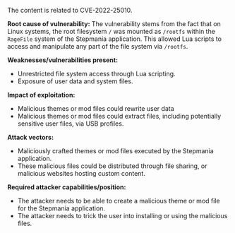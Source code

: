 The content is related to CVE-2022-25010.

**Root cause of vulnerability:**
The vulnerability stems from the fact that on Linux systems, the root filesystem `/` was mounted as `/rootfs` within the `RageFile` system of the Stepmania application. This allowed Lua scripts to access and manipulate any part of the file system via `/rootfs`.

**Weaknesses/vulnerabilities present:**
- Unrestricted file system access through Lua scripting.
- Exposure of user data and system files.

**Impact of exploitation:**
- Malicious themes or mod files could rewrite user data
- Malicious themes or mod files could extract files, including potentially sensitive user files, via USB profiles.

**Attack vectors:**
- Maliciously crafted themes or mod files executed by the Stepmania application.
- These malicious files could be distributed through file sharing, or malicious websites hosting custom content.

**Required attacker capabilities/position:**
- The attacker needs to be able to create a malicious theme or mod file for the Stepmania application.
- The attacker needs to trick the user into installing or using the malicious files.